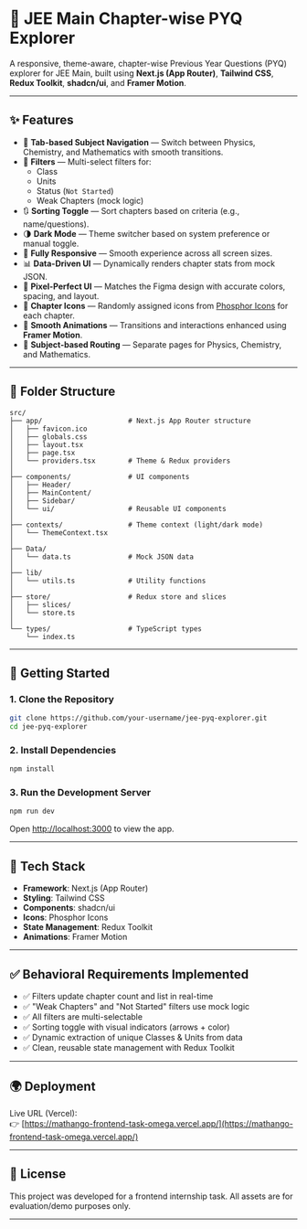 
# 📘 JEE Main Chapter-wise PYQ Explorer

A responsive, theme-aware, chapter-wise Previous Year Questions (PYQ) explorer for JEE Main, built using **Next.js (App Router)**, **Tailwind CSS**, **Redux Toolkit**, **shadcn/ui**, and **Framer Motion**.

---

## ✨ Features

- 🔄 **Tab-based Subject Navigation** — Switch between Physics, Chemistry, and Mathematics with smooth transitions.
- 🧭 **Filters** — Multi-select filters for:
  - Class
  - Units
  - Status (`Not Started`)
  - Weak Chapters (mock logic)
- 🔃 **Sorting Toggle** — Sort chapters based on criteria (e.g., name/questions).
- 🌗 **Dark Mode** — Theme switcher based on system preference or manual toggle.
- 📱 **Fully Responsive** — Smooth experience across all screen sizes.
- 📊 **Data-Driven UI** — Dynamically renders chapter stats from mock JSON.
- 🎨 **Pixel-Perfect UI** — Matches the Figma design with accurate colors, spacing, and layout.
- 🧩 **Chapter Icons** — Randomly assigned icons from [Phosphor Icons](https://phosphoricons.com/) for each chapter.
- 🚀 **Smooth Animations** — Transitions and interactions enhanced using **Framer Motion**.
- 📂 **Subject-based Routing** — Separate pages for Physics, Chemistry, and Mathematics.

---

## 📂 Folder Structure

```
src/
├── app/                     # Next.js App Router structure
│   ├── favicon.ico
│   ├── globals.css
│   ├── layout.tsx
│   ├── page.tsx
│   └── providers.tsx        # Theme & Redux providers
│
├── components/              # UI components
│   ├── Header/
│   ├── MainContent/
│   ├── Sidebar/
│   └── ui/                  # Reusable UI components
│
├── contexts/                # Theme context (light/dark mode)
│   └── ThemeContext.tsx
│
├── Data/
│   └── data.ts              # Mock JSON data
│
├── lib/
│   └── utils.ts             # Utility functions
│
├── store/                   # Redux store and slices
│   ├── slices/
│   └── store.ts
│
└── types/                   # TypeScript types
    └── index.ts
```

---

## 🚀 Getting Started

### 1. Clone the Repository

```bash
git clone https://github.com/your-username/jee-pyq-explorer.git
cd jee-pyq-explorer
```

### 2. Install Dependencies

```bash
npm install
```

### 3. Run the Development Server

```bash
npm run dev
```

Open [http://localhost:3000](http://localhost:3000) to view the app.

---

## 🧱 Tech Stack

- **Framework**: Next.js (App Router)
- **Styling**: Tailwind CSS
- **Components**: shadcn/ui
- **Icons**: Phosphor Icons
- **State Management**: Redux Toolkit
- **Animations**: Framer Motion

---

## ✅ Behavioral Requirements Implemented

- ✅ Filters update chapter count and list in real-time
- ✅ "Weak Chapters" and "Not Started" filters use mock logic
- ✅ All filters are multi-selectable
- ✅ Sorting toggle with visual indicators (arrows + color)
- ✅ Dynamic extraction of unique Classes & Units from data
- ✅ Clean, reusable state management with Redux Toolkit

---

## 🌍 Deployment

Live URL (Vercel):  
👉 [https://mathango-frontend-task-omega.vercel.app/](https://mathango-frontend-task-omega.vercel.app/)

---

## 📜 License

This project was developed for a frontend internship task. All assets are for evaluation/demo purposes only.

---
